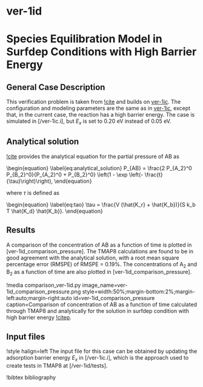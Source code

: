 # ver-1id

# Species Equilibration Model in Surfdep Conditions with High Barrier Energy

## General Case Description

This verification problem is taken from [!cite](ambrosek2008verification) and builds on [ver-1ic](ver-1ic.md). The configuration and modeling parameters are the same as in [ver-1ic](ver-1ic.md), except that, in the current case, the reaction has a high barrier energy. The case is simulated in [/ver-1ic.i], but $E_x$ is set to 0.20 eV instead of 0.05 eV.

## Analytical solution

[!cite](ambrosek2008verification) provides the analytical equation for the partial pressure of AB as

\begin{equation}
\label{eq:analytical_solution}
P_{AB}  = \frac{2 P_{A_2}^0 P_{B_2}^0}{P_{A_2}^0 + P_{B_2}^0} \left(1 - \exp \left(- \frac{t}{\tau}\right)\right),
\end{equation}

where $\tau$ is defined as

\begin{equation}
\label{eq:tao}
\tau = \frac{V (\hat{K_r} + \hat{K_b})}{S k_b T \hat{K_d} \hat{K_b}}.
\end{equation}

## Results

A comparison of the concentration of AB as a function of time is plotted in [ver-1id_comparison_pressure]. The TMAP8 calculations are found to be in good agreement with the analytical solution, with a root mean square percentage error (RMSPE) of RMSPE =  0.19%. The concentrations of A$_2$ and B$_2$ as a function of time are also plotted in [ver-1id_comparison_pressure].

!media comparison_ver-1id.py
       image_name=ver-1id_comparison_pressure.png
       style=width:50%;margin-bottom:2%;margin-left:auto;margin-right:auto
       id=ver-1id_comparison_pressure
       caption=Comparison of concentration of AB as a function of time calculated through TMAP8 and analytically for the solution in surfdep condition with high barrier energy [!citep](ambrosek2008verification).

## Input files

!style halign=left
The input file for this case can be obtained by updating the adsorption barrier energy $E_x$ in [/ver-1ic.i], which is the approach used to create tests in TMAP8 at [/ver-1id/tests].

!bibtex bibliography
